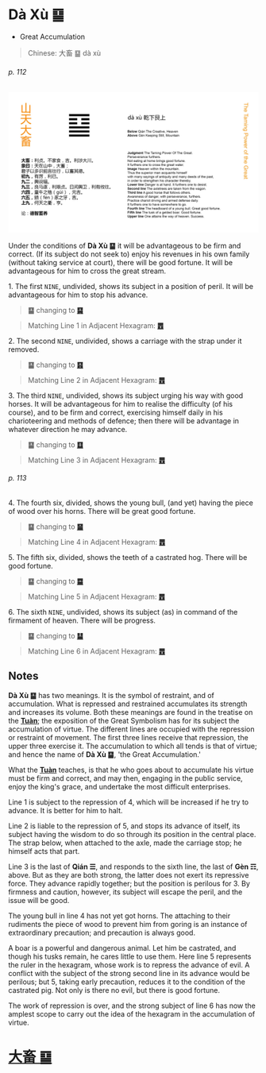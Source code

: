 # Dà Xù ䷙

* Great Accumulation

> Chinese: 大畜 ䷙ dà xù

###### p. 112

![Daxu](shapes/26.jpg)

Under the conditions of **Dà Xù ䷙** it will be advantageous to be firm and correct. (If its subject do not seek to) enjoy his revenues in his own family (without taking service at court), there will be good fortune. It will be advantageous for him to cross the great stream.

1.<a name="26.1"></a> The first `NINE`, undivided, shows its subject in a position of peril. It will be advantageous for him to stop his advance.

> **䷙** changing to [**䷑**](e89b8agu.md#18.1)

> Matching Line 1 in Adjacent Hexagram: [**䷘**](e697a0e5a684wuwang.md#25.1)

2.<a name="26.2"></a> The second `NINE`, undivided, shows a carriage with the strap under it removed.

> **䷙** changing to [**䷕**](e8b4b2bi.md#22.2)

> Matching Line 2 in Adjacent Hexagram: [**䷘**](e697a0e5a684wuwang.md#25.2)

3.<a name="26.3"></a> The third `NINE`, undivided, shows its subject urging his way with good horses. It will be advantageous for him to realise the difficulty (of his course), and to be firm and correct, exercising himself daily in his charioteering and methods of defence; then there will be advantage in whatever direction he may advance.

> **䷙** changing to [**䷨**](e68d9fsun.md#41.3)

> Matching Line 3 in Adjacent Hexagram: [**䷘**](e697a0e5a684wuwang.md#25.3)

###### p. 113

4.<a name="26.4"></a> The fourth six, divided, shows the young bull, (and yet) having the piece of wood over his horns. There will be great good fortune.

> **䷙** changing to [**䷍**](e5a4a7e69c89dayou.md#14.4)

> Matching Line 4 in Adjacent Hexagram: [**䷘**](e697a0e5a684wuwang.md#25.4)

5.<a name="26.5"></a> The fifth six, divided, shows the teeth of a castrated hog. There will be good fortune.

> **䷙** changing to [**䷈**](e5b08fe7959cxiaoxu.md#9.5)

> Matching Line 5 in Adjacent Hexagram: [**䷘**](e697a0e5a684wuwang.md#25.5)

6.<a name="26.6"></a> The sixth `NINE`, undivided, shows its subject (as) in command of the firmament of heaven. There will be progress.

> **䷙** changing to [**䷊**](e6b3b0tai.md#11.6)

> Matching Line 6 in Adjacent Hexagram: [**䷘**](e697a0e5a684wuwang.md#25.6)

## Notes

**Dà Xù ䷙** has two meanings. It is the symbol of restraint, and of accumulation. What is repressed and restrained accumulates its strength and increases its volume. Both these meanings are found in the treatise on the [**Tuàn**](https://en.wikipedia.org/wiki/Ten_Wings); the exposition of the Great Symbolism has for its subject the accumulation of virtue. The different lines are occupied with the repression or restraint of movement. The first three lines receive that repression, the upper three exercise it. The accumulation to which all tends is that of virtue; and hence the name of **Dà Xù ䷙**, 'the Great Accumulation.'

What the [**Tuàn**](https://en.wikipedia.org/wiki/Ten_Wings) teaches, is that he who goes about to accumulate his virtue must be firm and correct, and may then, engaging in the public service, enjoy the king's grace, and undertake the most difficult enterprises.

Line 1 is subject to the repression of 4, which will be increased if he try to advance. It is better for him to halt.

Line 2 is liable to the repression of 5, and stops its advance of itself, its subject having the wisdom to do so through its position in the central place. The strap below, when attached to the axle, made the carriage stop; he himself acts that part.

Line 3 is the last of **Qián ☰**, and responds to the sixth line, the last of **Gèn ☶**, above. But as they are both strong, the latter does not exert its repressive force. They advance rapidly together; but the position is perilous for 3. By firmness and caution, however, its subject will escape the peril, and the issue will be good.

The young bull in line 4 has not yet got horns. The attaching to their rudiments the piece of wood to prevent him from goring is an instance of extraordinary precaution; and precaution is always good.

A boar is a powerful and dangerous animal. Let him be castrated, and though his tusks remain, he cares little to use them. Here line 5 represents the ruler in the hexagram, whose work is to repress the advance of evil. A conflict with the subject of the strong second line in its advance would be perilous; but 5, taking early precaution, reduces it to the condition of the castrated pig. Not only is there no evil, but there is good fortune.

The work of repression is over, and the strong subject of line 6 has now the amplest scope to carry out the idea of the hexagram in the accumulation of virtue.

# [大畜 ䷙](e5a4a7e89384daxu_cn.md)
